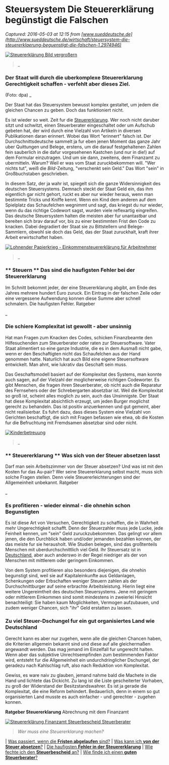 # Steuersystem Die Steuererklärung begünstigt die Falschen

_Captured: 2016-05-03 at 12:15 from [www.sueddeutsche.de](http://www.sueddeutsche.de/wirtschaft/steuersystem-die-steuererklaerung-beguenstigt-die-falschen-1.2974946)_

[ ![Steuererklärung](http://polpix.sueddeutsche.com/polopoly_fs/1.2976472.1462180042!/httpImage/image.jpg_gen/derivatives/640x360/image.jpg) Bild vergroßern ](http://polpix.sueddeutsche.com/polopoly_fs/1.2976472.1462180042!/httpImage/image.jpg_gen/derivatives/860x860/image.jpg)

> _ 

###  Der Staat will durch die uberkomplexe Steuererklarung Gerechtigkeit schaffen - verfehlt aber dieses Ziel. 

(Foto: dpa) _

Der Staat hat das Steuersystem bewusst komplex gestaltet, um jedem die gleichen Chancen zu geben. Doch das funktioniert nicht.

Es ist wieder so weit. Zeit fur die [Steuererklarung](http://www.sueddeutsche.de/thema/Steuererkl%C3%A4rung). Wer noch nicht daruber sitzt und schwitzt, einen Steuerberater eingeschaltet oder um Aufschub gebeten hat, der wird durch eine Vielzahl von Artikeln in diversen Publikationen daran erinnert. Wobei das Wort "erinnert" falsch ist. Der Durchschnittsdeutsche sammelt ja fur eben jenen Moment das ganze Jahr uber Quittungen und Belege, erstens, um die darauf festgehaltenen Zahlen fein sauberlich in die dafur vorgesehenen Kastchen (und nur in die!) auf dem Formular einzutragen. Und um sie dann, zweitens, dem Finanzamt zu ubermitteln. Warum? Weil er was vom Staat zuruckbekommen will. "Wer nichts tut", weiß die _Bild_-Zeitung, "verschenkt sein Geld." Das Wort "sein" in Großbuchstaben geschrieben.

In diesem Satz, der ja wahr ist, spiegelt sich die ganze Widersinnigkeit des deutschen Steuersystems. Demnach steckt der Staat Geld ein, das ihm eigentlich gar nicht gehort, ruckt es aber nur wieder heraus, wenn man bestimmte Tricks und Kniffe kennt. Wenn ein Kind dem anderen auf dem Spielplatz das Schaufelchen wegnimmt und sagt, das kriegst du nur wieder, wenn du das richtige Codewort sagst, wurden viele reflexartig eingreifen. Das deutsche Steuersystem halten die meisten aber fur unantastbar und bereiten sich brav darauf vor, bis zu einer bestimmten Frist den Code zu knacken. Dabei degradiert der Staat sie zu Bittstellern und Belege-Sammlern, obwohl sie doch das Geld, das der Staat zuruckhalt, kraft ihrer Arbeit erwirtschaftet haben.

[ ![Lohnender Papierkrieg - Einkommensteuererklärung für Arbeitnehmer](http://polpix.sueddeutsche.com/bild/1.1887394.1409843641/300x168/steueridentifikationsnummer.jpg) ](http://www.sueddeutsche.de/geld/steuern-das-sind-die-haeufigsten-fehler-bei-der-steuererklaerung-1.2116916)

> _ 

###  ** Steuern ** Das sind die haufigsten Fehler bei der Steuererklarung 

Im Schnitt bekommt jeder, der eine Steuererklarung abgibt, am Ende des Jahres mehrere hundert Euro zuruck. Ein Eintrag in der falschen Zeile oder eine vergessene Aufwendung konnen diese Summe aber schnell schmalern. Die haufigsten Fehler. Ratgeber 

_

### Die schiere Komplexitat ist gewollt - aber unsinnig

Hat man Fragen zum Knacken des Codes, schicken Finanzbeamte den Hilfesuchenden zum Steuerberater oder raten zur Steuersoftware. Vater Staat alimentiert so eine ganze Industrie, die es in dem Ausmaß nicht gabe, wenn er den Beschaftigten nicht das Schaufelchen aus der Hand genommen hatte. Naturlich hat auch Bild eine eigene Steuersoftware entwickelt. Man ahnt, wie lukrativ das Geschaft sein muss.

Das Geschaftsmodell basiert auf der Komplexitat des Systems, man konnte auch sagen, auf der Vielzahl der moglicherweise richtigen Codeworter. Es gibt Menschen, die fragen ihren Steuerberater, ob nicht auch die Reparatur des Fernsehers oder der Schrebergarten absetzbar ist. Weil die Komplexitat so groß ist, scheint alles moglich zu sein, auch das Unsinnigste. Der Staat hat diese Komplexitat absichtlich erzeugt, um jeden Burger moglichst gerecht zu behandeln. Das ist positiv anzuerkennen und gut gemeint, aber nicht realisierbar. Es fuhrt dazu, dass dieses System eine Vielzahl von Gerichten beschaftigt, die sich mit Fragen befassen wie etwa, ob die Kosten fur die Befruchtung mit Fremdsamen absetzbar sind oder nicht.

[ ![Kinderbetreuung](http://polpix.sueddeutsche.com/bild/1.2129972.1430287824/300x168/kinderbetreuung.jpg) ](http://www.sueddeutsche.de/geld/steuererklaerung-was-sich-von-der-steuer-absetzen-laesst-und-was-nicht-1.2129924)

> _ 

###  ** Steuererklarung ** Was sich von der Steuer absetzen lasst 

Darf man sein Arbeitszimmer von der Steuer absetzen? Und was ist mit den Kosten fur das Au-pair? Wer seine Steuererklarung selbst macht, muss sich solche Fragen stellen. Denn viele Steuererleichterungen sind der Allgemeinheit unbekannt. Ratgeber 

_

### Es profitieren - wieder einmal - die ohnehin schon Begunstigten

Es ist diese Art von Versuchen, Gerechtigkeit zu schaffen, die in Wahrheit mehr Ungerechtigkeit schafft. Denn der Steuerzahler muss jede Lucke, jede Feinheit kennen, um "sein" Geld zuruckzubekommen. Das gelingt vor allem jenen, die den Durchblick haben und/oder jemanden bezahlen konnen, der das meiste fur sie herausholt. Wie Studien belegen, sind das großtenteils Menschen mit uberdurchschnittlich viel Geld. Ihr Steuersatz ist in [Deutschland](http://www.sueddeutsche.de/thema/Deutschland), aber auch anderswo in der Regel niedriger als der von Menschen mit mittlerem oder geringem Einkommen.

Von dem System profitieren also besonders diejenigen, die ohnehin begunstigt sind, weil sie auf Kapitaleinkunfte aus Geldanlagen, Schenkungen oder Erbschaften weniger Steuern zahlen als der Durchschnittburger auf seine erbrachte Arbeitsleistung. Hierin liegt eine weitere Ungereimtheit des deutschen Steuersystems. Jene mit geringem oder mittlerem Einkommen sind somit mindestens in zweierlei Hinsicht benachteiligt: Sie haben kaum Moglichkeiten, Vermogen aufzubauen, und zudem weniger Chancen, sich "ihr" Geld erstatten zu lassen.

### Zu viel Steuer-Dschungel fur ein gut organisiertes Land wie Deutschland

Gerecht kann es aber nur zugehen, wenn alle die gleichen Chancen haben, die Kriterien allgemein bekannt sind und diese auf alle gleichermaßen angewandt werden. Das mag jemand im Einzelfall fur ungerecht halten. Wenn aber das subjektive Unrechtsempfinden zum bestimmenden Faktor wird, entsteht fur die Allgemeinheit ein undurchdringlicher Dschungel, der geradezu nach Kahlschlag ruft, also nach Reduktion von Komplexitat.

Gewiss, es ware naiv zu glauben, jemand nahme bald die Machete in die Hand und lichtete das Dickicht. Zu lang ist die Liste gescheiterter Vorhaben, zu groß der Widerstand der Besitzstandswahrer. Es ist ja gerade die Komplexitat, die eine Reform behindert. Bedauerlich, denn in einem so gut organisierten Land musste es auch einfacher - und gerechter - zugehen konnen.

**Ratgeber Steuererklarung** Abrechnung mit dem Finanzamt

[ ![Steuererklärung Finanzamt Steuerbescheid Steuerberater](http://polpix.sueddeutsche.com/bild/1.2189248.1414138400/560x120/steuererklaerung-finanzamt-steuerbescheid-steuerberater.jpg) ](http://www.sueddeutsche.de/thema/Steuererkl%C3%A4rung)

> _Wer muss eine Steuererklarung machen?_

| [Was passiert, wenn die **Fristen abgelaufen** sind?](http://www.sueddeutsche.de/geld/steuererklaerung-was-passiert-wenn-die-fristen-abgelaufen-sind-1.2144787) | [Was kann ich **von der Steuer absetzen**?](http://www.sueddeutsche.de/geld/steuererklaerung-was-sich-von-der-steuer-absetzen-laesst-und-was-nicht-1.2129924) | [Die haufigsten **Fehler in der Steuererklarung**](http://www.sueddeutsche.de/geld/steuern-das-sind-die-haeufigsten-fehler-bei-der-steuererklaerung-1.2116916) | [Wie fechte ich den **Steuerbescheid** an?](http://www.sueddeutsche.de/geld/steuererklaerung-so-fechten-sie-ihren-steuerbescheid-an-1.2141796) | [Wie finde ich einen **guten Steuerberater**?](http://www.sueddeutsche.de/geld/steuererklaerung-die-suche-nach-dem-richtigen-steuerberater-1.2124488)
